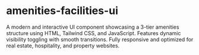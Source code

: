 # amenities-facilities-ui
A modern and interactive UI component showcasing a 3-tier amenities structure using HTML, Tailwind CSS, and JavaScript. Features dynamic visibility toggling with smooth transitions. Fully responsive and optimized for real estate, hospitality, and property websites.
